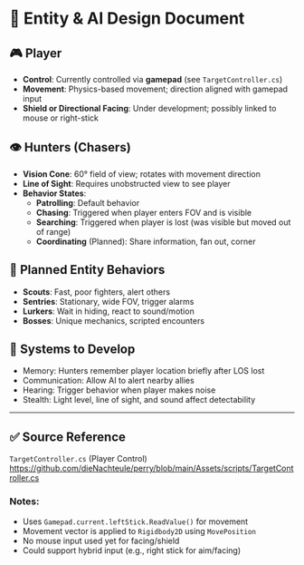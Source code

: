 # 🧠 Entity & AI Design Document

## 🎮 Player
- **Control**: Currently controlled via **gamepad** (see `TargetController.cs`)
- **Movement**: Physics-based movement; direction aligned with gamepad input
- **Shield or Directional Facing**: Under development; possibly linked to mouse or right-stick

## 👁️ Hunters (Chasers)
- **Vision Cone**: 60° field of view; rotates with movement direction
- **Line of Sight**: Requires unobstructed view to see player
- **Behavior States**:
  - **Patrolling**: Default behavior
  - **Chasing**: Triggered when player enters FOV and is visible
  - **Searching**: Triggered when player is lost (was visible but moved out of range)
  - **Coordinating** (Planned): Share information, fan out, corner

## 🔮 Planned Entity Behaviors
- **Scouts**: Fast, poor fighters, alert others
- **Sentries**: Stationary, wide FOV, trigger alarms
- **Lurkers**: Wait in hiding, react to sound/motion
- **Bosses**: Unique mechanics, scripted encounters

## 🔗 Systems to Develop
- Memory: Hunters remember player location briefly after LOS lost
- Communication: Allow AI to alert nearby allies
- Hearing: Trigger behavior when player makes noise
- Stealth: Light level, line of sight, and sound affect detectability

---

## ✅ Source Reference
`TargetController.cs` (Player Control)  
https://github.com/dieNachteule/perry/blob/main/Assets/scripts/TargetController.cs

### Notes:
- Uses `Gamepad.current.leftStick.ReadValue()` for movement
- Movement vector is applied to `Rigidbody2D` using `MovePosition`
- No mouse input used yet for facing/shield
- Could support hybrid input (e.g., right stick for aim/facing)
